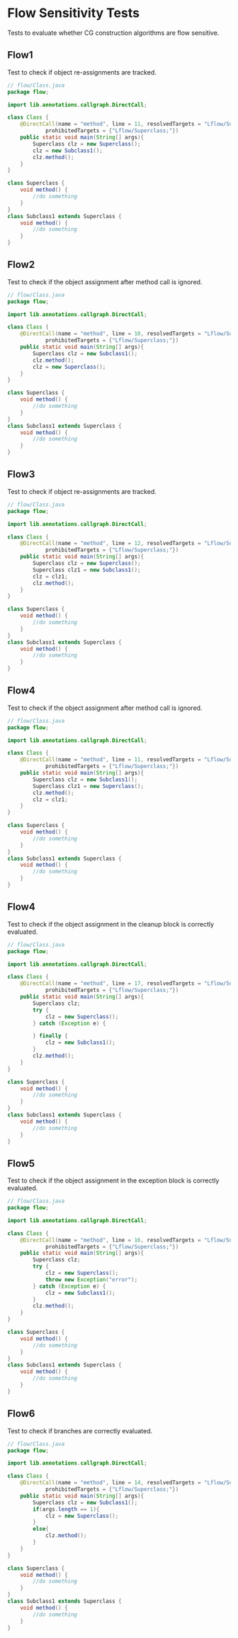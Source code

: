 # Flow Sensitivity Tests
Tests to evaluate whether CG construction algorithms are flow sensitive.


## Flow1
[//]: # (MAIN: flow.Class)
Test to check if object re-assignments are tracked.
```java
// flow/Class.java
package flow;

import lib.annotations.callgraph.DirectCall;

class Class {
    @DirectCall(name = "method", line = 11, resolvedTargets = "Lflow/Subclass1;" ,
            prohibitedTargets = {"Lflow/Superclass;"})
    public static void main(String[] args){
        Superclass clz = new Superclass();
        clz = new Subclass1();
        clz.method();
    }
}

class Superclass {
    void method() {
        //do something
    }
}
class Subclass1 extends Superclass {
    void method() {
        //do something
    }
}
```
[//]: # (END)

## Flow2
[//]: # (MAIN: flow.Class)
Test to check if the object assignment after method call is ignored.
```java
// flow/Class.java
package flow;

import lib.annotations.callgraph.DirectCall;

class Class {
    @DirectCall(name = "method", line = 10, resolvedTargets = "Lflow/Subclass1;" ,
            prohibitedTargets = {"Lflow/Superclass;"})
    public static void main(String[] args){
        Superclass clz = new Subclass1();
        clz.method();
        clz = new Superclass();
    }
}

class Superclass {
    void method() {
        //do something
    }
}
class Subclass1 extends Superclass {
    void method() {
        //do something
    }
}
```
[//]: # (END)

## Flow3
[//]: # (MAIN: flow.Class)
Test to check if object re-assignments are tracked.
```java
// flow/Class.java
package flow;

import lib.annotations.callgraph.DirectCall;

class Class {
    @DirectCall(name = "method", line = 12, resolvedTargets = "Lflow/Subclass1;" ,
            prohibitedTargets = {"Lflow/Superclass;"})
    public static void main(String[] args){
        Superclass clz = new Superclass();
        Superclass clz1 = new Subclass1();
        clz = clz1;
        clz.method();
    }
}

class Superclass {
    void method() {
        //do something
    }
}
class Subclass1 extends Superclass {
    void method() {
        //do something
    }
}
```
[//]: # (END)

## Flow4
[//]: # (MAIN: flow.Class)
Test to check if the object assignment after method call is ignored.
```java
// flow/Class.java
package flow;

import lib.annotations.callgraph.DirectCall;

class Class {
    @DirectCall(name = "method", line = 11, resolvedTargets = "Lflow/Subclass1;" ,
            prohibitedTargets = {"Lflow/Superclass;"})
    public static void main(String[] args){
        Superclass clz = new Subclass1();
        Superclass clz1 = new Superclass();
        clz.method();
        clz = clz1;
    }
}

class Superclass {
    void method() {
        //do something
    }
}
class Subclass1 extends Superclass {
    void method() {
        //do something
    }
}
```
[//]: # (END)

## Flow4
[//]: # (MAIN: flow.Class)
Test to check if the object assignment in the cleanup block is correctly evaluated.
```java
// flow/Class.java
package flow;

import lib.annotations.callgraph.DirectCall;

class Class {
    @DirectCall(name = "method", line = 17, resolvedTargets = "Lflow/Subclass1;" ,
            prohibitedTargets = {"Lflow/Superclass;"})
    public static void main(String[] args){
        Superclass clz;
        try {
            clz = new Superclass();
        } catch (Exception e) {

        } finally {
            clz = new Subclass1();
        }
        clz.method();
    }
}

class Superclass {
    void method() {
        //do something
    }
}
class Subclass1 extends Superclass {
    void method() {
        //do something
    }
}
```
[//]: # (END)

## Flow5
[//]: # (MAIN: flow.Class)
Test to check if the object assignment in the exception block is correctly evaluated.
```java
// flow/Class.java
package flow;

import lib.annotations.callgraph.DirectCall;

class Class {
    @DirectCall(name = "method", line = 16, resolvedTargets = "Lflow/Subclass1;" ,
            prohibitedTargets = {"Lflow/Superclass;"})
    public static void main(String[] args){
        Superclass clz;
        try {
            clz = new Superclass();
            throw new Exception("error");
        } catch (Exception e) {
            clz = new Subclass1();
        }
        clz.method();
    }
}

class Superclass {
    void method() {
        //do something
    }
}
class Subclass1 extends Superclass {
    void method() {
        //do something
    }
}
```
[//]: # (END)

## Flow6
[//]: # (MAIN: flow.Class)
Test to check if branches are correctly evaluated.
```java
// flow/Class.java
package flow;

import lib.annotations.callgraph.DirectCall;

class Class {
    @DirectCall(name = "method", line = 14, resolvedTargets = "Lflow/Subclass1;" ,
            prohibitedTargets = {"Lflow/Superclass;"})
    public static void main(String[] args){
        Superclass clz = new Subclass1();
        if(args.length == 1){
            clz = new Superclass();
        }
        else{
            clz.method();
        }
    }
}

class Superclass {
    void method() {
        //do something
    }
}
class Subclass1 extends Superclass {
    void method() {
        //do something
    }
}
```
[//]: # (END)




